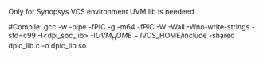 Only for Synopsys VCS environment
UVM lib is needeed

#Compile:
gcc -w -pipe -fPIC -g -m64 -fPIC -W -Wall -Wno-write-strings -std=c99 -I<dpi_soc_lib> -I$UVM_HOME -I$VCS_HOME/include -shared dpic_lib.c -o dpic_lib.so
